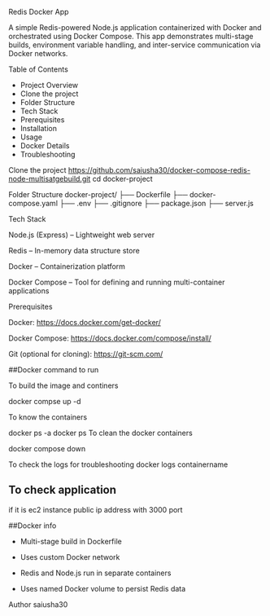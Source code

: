 Redis Docker App

A simple Redis-powered Node.js application containerized with Docker and orchestrated using Docker Compose. This app demonstrates multi-stage builds, environment variable handling, and inter-service communication via Docker networks.


Table of Contents

* Project Overview
* Clone the project
* Folder Structure
* Tech Stack
* Prerequisites
* Installation
* Usage
* Docker Details
* Troubleshooting

Clone the project
https://github.com/saiusha30/docker-compose-redis-node-multisatgebuild.git
cd docker-project

Folder Structure
docker-project/
├── Dockerfile
├── docker-compose.yaml
├── .env
├── .gitignore
├── package.json
├── server.js

Tech Stack

Node.js (Express) – Lightweight web server

Redis – In-memory data structure store

Docker – Containerization platform

Docker Compose – Tool for defining and running multi-container applications


Prerequisites

Docker: https://docs.docker.com/get-docker/

Docker Compose: https://docs.docker.com/compose/install/

Git (optional for cloning): https://git-scm.com/

##Docker command to run

To build the image and continers

docker compse up -d

To know the containers

docker ps -a
docker ps 
To clean the docker containers

docker compose down

To check the logs for troubleshooting
docker logs containername

## To check application
if it is ec2 instance
public ip address with 3000 port

##Docker info
* Multi-stage build in Dockerfile

* Uses custom Docker network

* Redis and Node.js run in separate containers

* Uses named Docker volume to persist Redis data

Author
saiusha30

